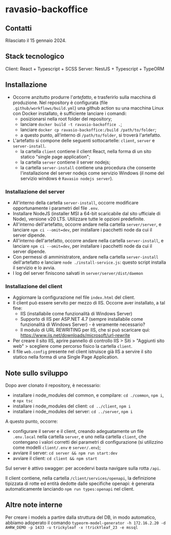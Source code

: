 # ravasio-backoffice

## Contatti

Rilasciato il 15 gennaio 2024.

## Stack tecnologico

Client: React + Typescript + SCSS
Server: NestJS + Typescript + TypeORM

## Installazione

- Occorre anzitutto produrre l'_artefatto_, e trasferirlo sulla macchina di produzione. Nel repository è configurata (file `.github/workflows/build.yml`) una github action su una macchina Linux con Docker installato, è sufficiente lanciare i comandi:
  - posizionarsi nella root folder del repository;
  - lanciare `docker build -t ravasio-backoffice .`;
  - lanciare `docker cp ravasio-backoffice:/build /path/to/folder`;
  - a questo punto, all'interno di `/path/to/folder`, si troverà l'artefatto.
- L'artefatto si compone delle seguenti sottocartelle: `client`, `server` e `server-install`.
  - la cartella `client` contiene il client React, nella forma di un sito statico "single page application";
  - la cartella `server` contiene il server nodejs;
  - la cartella `server-install` contiene una procedura che consente l'installazione del server nodejs come servizio Windows (il nome del servizio windows è `Ravasio nodejs server`).

### Installazione del server

- All'interno della cartella `server-install`, occorre modificare opportunamente i parametri del file `.env`.
- Installare NodeJS (installer MSI a 64-bit scaricabile dal sito ufficiale di Node), versione v20 LTS. Utilizzare tutte le opzioni predefinite.
- All'interno dell'artefatto, occorre andare nella cartella `server/server`, e lanciare `npm ci --omit=dev`, per installare i pacchetti node da cui il server dipende.
- All'interno dell'artefatto, occorre andare nella cartella `server-install`, e lanciare `npm ci --omit=dev`, per installare i pacchetti node da cui il server dipende.
- Con permessi di amministratore, andare nella cartella `server-install` dell'artefatto e lanciare `node ./install-service.js`: questo script installa il servizio e lo avvia.
- I log del server finiscono salvati in `server/server/dist/daemon`

### Installazione del client

- Aggiornare la configurazione nel file `index.html` del client.
- Il client può essere servito per mezzo di IIS. Occorre aver installato, a tal fine:
  - IIS (installabile come funzionalità di Windows Server)
  - Supporto di IIS per ASP.NET 4.7 (sempre installabile come funzionalità di Windows Server) - è veramente necessario?
  - Il modulo di URL REWRITING per IIS, che si può scaricare qui: https://www.iis.net/downloads/microsoft/url-rewrite
- Per creare il sito IIS, aprire pannello di controllo IIS > Siti > "Aggiunti sito web" > scegliere come percorso fisico la cartella `client`.
- Il file `web.config` presente nel client istruisce già IIS a servire il sito statico nella forma di una Single Page Application.

## Note sullo sviluppo

Dopo aver clonato il repository, è necessario:

- installare i node_modules del common, e compilare: `cd ./common`, `npm i`, e `npx tsc`
- installare i node_modules del client: `cd ../client`, `npm i`
- installare i node_modules del server: `cd ../server`, `npm i`

A questo punto, occorre:

- configurare il server e il client, creando adeguatamente un file `.env.local` nella cartella `server`, e uno nella cartella `client`,
  che contengano i valori corretti dei parametri di configurazione (si utilizzino come modelli `client/.env` e `server/.env`);
- avviare il server: `cd server && npm run start:dev`
- avviare il client: `cd client && npm start`

Sul server è attivo swagger: per accedervi basta navigare sulla rotta `/api`.

Il client contiene, nella cartella `/client/services/openapi`, la definizione tipizzata di rotte ed entità dedotte dalle specifiche openapi:
è generata automaticamente lanciando `npm run types:openapi` nel client.

## Altre note interne

Per creare i models a partire dalla struttura del DB, in modo automatico, abbiamo adoperato il comando
`typeorm-model-generator -h 172.16.2.20 -d AHRW_DEMO -p 1433 -u trickyleaf -x !trickYleaf_23 -e mssql`
